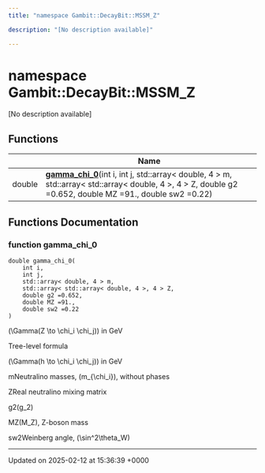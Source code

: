```yaml
---
title: "namespace Gambit::DecayBit::MSSM_Z"

description: "[No description available]"

---
```


# namespace Gambit::DecayBit::MSSM_Z

[No description available]

## Functions

|                | Name           |
| -------------- | -------------- |
| double | **[gamma_chi_0](/documentation/code/namespaces/namespacegambit_1_1decaybit_1_1mssm__z/#function-gamma-chi-0)**(int i, int j, std::array< double, 4 > m, std::array< std::array< double, 4 >, 4 > Z, double g2 =0.652, double MZ =91., double sw2 =0.22) |


## Functions Documentation

### function gamma_chi_0

```
double gamma_chi_0(
    int i,
    int j,
    std::array< double, 4 > m,
    std::array< std::array< double, 4 >, 4 > Z,
    double g2 =0.652,
    double MZ =91.,
    double sw2 =0.22
)
```


\(\Gamma(Z \to \chi_i \chi_j)\) in GeV

Tree-level formula

\(\Gamma(h \to \chi_i \chi_j)\) in GeV 

mNeutralino masses, \(m_{\chi_i}\), without phases 

ZReal neutralino mixing matrix 

g2\(g_2\)

MZ\(M_Z\), Z-boson mass 

sw2Weinberg angle, \(\sin^2\theta_W\)






-------------------------------

Updated on 2025-02-12 at 15:36:39 +0000